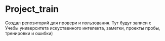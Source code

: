 # Project_train
Создал репозиторий для провери и пользования.
Тут будут записи с Учебы университета искуственного интелекта, заметки, проекты пробы, тренировки и ошибки)
